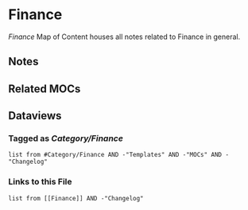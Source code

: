 # Finance

*Finance* Map of Content houses all notes related to Finance in general.

## Notes

## Related MOCs

## Dataviews

### Tagged as *Category/Finance*

````dataview
list from #Category/Finance AND -"Templates" AND -"MOCs" AND -"Changelog"
````

### Links to this File

````dataview
list from [[Finance]] AND -"Changelog"
````
